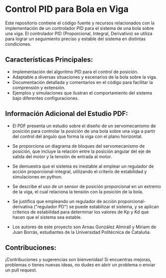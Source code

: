 # Control PID para Bola en Viga

Este repositorio contiene el código fuente y recursos relacionados con la implementación de un controlador PID para el sistema de una bola sobre una viga. El controlador PID (Proporcional, Integral, Derivativo) se utiliza para lograr un seguimiento preciso y estable del sistema en distintas condiciones.

## Características Principales:

- Implementación del algoritmo PID para el control de posición.
- Adaptable a diversas situaciones y escenarios de la bola sobre la viga.
- Documentación detallada y comentarios en el código para facilitar la comprensión y extensión.
- Ejemplos y simulaciones que ilustran el comportamiento del sistema bajo diferentes configuraciones.


## Información Adicional del Estudio PDF:

- El PDF presenta un estudio sobre el diseño de un servomecanismo de posición para controlar la posición de una bola sobre una viga a partir del control del ángulo que forma la viga con el plano horizontal.

- Se proporciona un diagrama de bloques del servomecanismo de posición, que incluye la relación entre la posición angular del eje de salida del motor y la tensión de entrada al motor.

- Se demuestra que el sistema es inestable al emplear un regulador de acción proporcional-integral, utilizando el criterio de estabilidad y simulaciones en python.

- Se describe el uso de un sensor de posición proporcional en un extremo de la viga, el cual relaciona la tensión con la posición de la bola.

- Se justifica que empleando un regulador de acción proporcional-derivativa ("regulador PD") se puede estabilizar el sistema, y se aplican criterios de estabilidad para determinar los valores de Kp y Kd que hacen que el sistema sea estable.

- Los autores de este proyecto son Arnau González Almirall y Miriam de Juan Borrás, estudiantes de la Universidad Politécnica de Cataluña.


## Contribuciones:

¡Contribuciones y sugerencias son bienvenidas! Si encuentras mejoras, problemas o tienes nuevas ideas, no dudes en abrir un problema o enviar un pull request.

